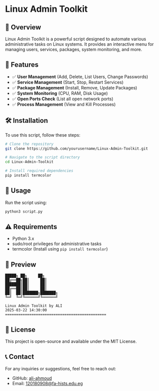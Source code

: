 # Linux Admin Toolkit

## 📌 Overview
Linux Admin Toolkit is a powerful script designed to automate various administrative tasks on Linux systems. It provides an interactive menu for managing users, services, packages, system monitoring, and more.

## 🚀 Features
- ✅ **User Management** (Add, Delete, List Users, Change Passwords)
- ✅ **Service Management** (Start, Stop, Restart Services)
- ✅ **Package Management** (Install, Remove, Update Packages)
- ✅ **System Monitoring** (CPU, RAM, Disk Usage)
- ✅ **Open Ports Check** (List all open network ports)
- ✅ **Process Management** (View and Kill Processes)

## 🛠 Installation
To use this script, follow these steps:

```bash
# Clone the repository
git clone https://github.com/yourusername/Linux-Admin-Toolkit.git

# Navigate to the script directory
cd Linux-Admin-Toolkit

# Install required dependencies
pip install termcolor
```

## 📌 Usage
Run the script using:

```bash
python3 script.py
```

## ⚠ Requirements
- Python 3.x
- sudo/root privileges for administrative tasks
- termcolor (Install using `pip install termcolor`)

## 🎨 Preview
```plaintext
█████╗ ██╗     ██╗
██╔══██╗██║     ██║
███████║██║     ██║
██╔══██║██║     ██║
██║  ██║███████╗███████╗
╚═╝  ╚═╝╚══════╝╚══════╝

Linux Admin Toolkit by ALI
2025-03-22 14:30:00
==============================================
```

## 🔗 License
This project is open-source and available under the MIT License.

## 📞 Contact
For any inquiries or suggestions, feel free to reach out:
- GitHub: [ali-ahmoud](https://github.com/ali-ahmoud)
- Email: 120180908@fa-hists.edu.eg
